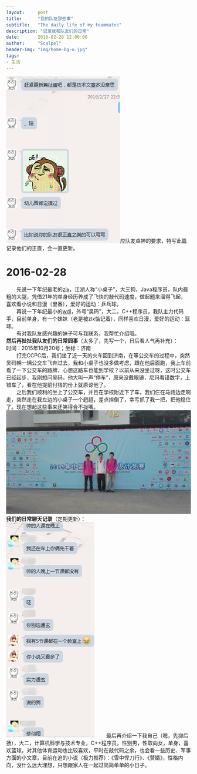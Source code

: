```yaml
---
layout:     post
title:      "我的队友那些事"
subtitle:   "The daily life of my teammates"
description: "记录我和队友们的日常"
date:       2016-02-28 12:00:00
author:     "Scalpel"
header-img: "img/home-bg-o.jpg"
tags:
- 生活
---
```

![](/img/post/20160228_0.png)应队友卓神的要求，特写此篇记录他们的正直，会一直更新。

2016-02-28
===  
　　先说一下年纪最老的[zlx](http://mycodebattle.com/)，江湖人称“小桌子”，大三狗，Java程序员，队内最粗的大腿，凭借21年的单身经历养成了飞快的敲代码速度，做起题来溜得飞起，喜欢看小说和日漫（里番），爱好的运动：乒乓球。  
　　再说一下年纪最小的[wdl](http://winterfell30.com/)，外号“吴码”，大二，C++程序员，我队主力代码手，目前单身，有一个妹妹（老是被zlx惦记着），同样喜欢日漫，爱好的运动：篮球。  
　　有对我队友感兴趣的妹子可与我联系，我帮忙介绍哦。  
**然后再扯扯我队友们的日常囧事**（太多了，先写一个，日后看人气再补充）：  
时间：2015年10月20号；坐标：济南  
　　打完CCPC后，我们坐了近一天的火车回到济南，在等公交车的过程中，突然吴码朝一辆公交车飞奔过去，我和小桌子也没多做考虑，跟在他后面跑，我上车前看了一下公交车的路牌，心想这路车也能到学校？以前从来没坐过呀，这时公交车已经起步，我刚想问吴码，他大叫一声“停车”，原来没戴眼镜，尼玛看错数字，上错车了，看在他提前付钱的份上就原谅他了。  
　　之后我们顺利的坐上了公交车，并且在学校附近下了车，我们仨在马路边走啊走，突然走在我左边的小桌子一个趔趄，差点摔倒了，幸亏抓了我一把，把他稳住了。现在想起这些事来还笑得合不拢嘴。  
![CCPC合影](/img/post/20160228_2.jpg)
**我们的日常聊天记录**（定期更新）：  
![](/img/post/20160228_1.png)
　　最后再介绍一下我自己（嗯，先抑后扬），大二，计算机科学与技术专业，C++程序员，性别男，性取向女，单身，喜欢篮球，对其他体育运动也比较喜欢，平时在敲代码之余，也会看一些历史、军事方面的小文章，目前在追的小说（极力推荐）：《雪中悍刀行》、《赘婿》，性格内向，没什么远大理想，只想跟家人在一起过简简单单的小日子。
